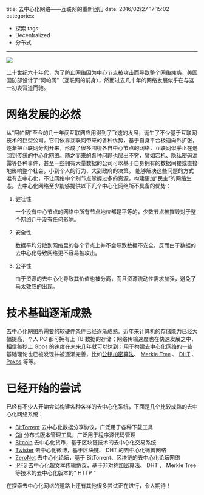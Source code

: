 title: 去中心化网络——互联网的重新回归
date: 2016/02/27 17:15:02
categories:
- 探索
tags:
- Decentralized
- 分布式

---
![](http://7rf2ia.com1.z0.glb.clouddn.com/quzhongxinhuawangluo_networks-20110202.jpg)

二十世纪六十年代，为了防止网络因为中心节点被攻击而导致整个网络瘫痪，美国国防部设计了“阿帕网”（互联网的前身），然而过去几十年的网络发展似乎在与这一初衷背道而驰。
<!-- more -->

# 网络发展的必然
从“阿帕网”至今的几十年间互联网应用得到了飞速的发展，诞生了不少基于互联网技术的巨型公司。它们依靠互联网带来的各种优势，基于自身平台极速向外扩张，逐渐把互联网分割开来，形成了很多围绕各自中心节点的网络，互联网似乎正在退回到传统的中心化网络。随之而来的各种问题也层出不穷，譬如宕机、隐私密码泄露等各种事件，甚至一些拥有大量数据的公司可以基于自身拥有的数据间接或直接地影响整个社会，小到个人的行为、大到政府的决策。
能够解决这些问题的方式唯有去中心化，不让网络中个别节点掌握过多的资源，构建更加“民主”的网络生态。去中心化网络至少能够提供以下几个中心化网络所不具备的优势：
1. 健壮性

    一个没有中心节点的网络中所有节点地位都是平等的，少数节点被摧毁对于整个网络几乎没有任何影响。

2. 安全性

    数据平均分散到网络里的各个节点上并不会导致数据不安全，反而由于数据的去中心化导致网络更不容易被攻击。

3. 公平性

    由于资源的去中心化导致其价值也被分离，而且资源流动性需求加强，避免了马太效应的出现。

# 技术基础逐渐成熟
去中心化网络所需要的软硬件条件已经逐渐成熟。近年来计算机的存储能力已经大幅提高，个人 PC 都可拥有上 TB 数据的存储；网络传输速度也在快速发展之中，相信每秒上 Gbps 的速度在未来几年就可以达到；用于构建去中心化网络的一些基础理论也已被发现并被逐渐完善，比如[公钥加密算法](http://baike.baidu.com/view/444169.htm)、 [Merkle Tree](https://en.wikipedia.org/wiki/Merkle_tree) 、 [DHT](https://en.wikipedia.org/wiki/Distributed_hash_table) 、 [Paxos](https://zh.wikipedia.org/wiki/Paxos算法) 等等。

# 已经开始的尝试
已经有不少人开始尝试构建各种各样的去中心化系统，下面是几个比较成熟的去中心化网络系统：
- [BitTorrent](http://www.bittorrent.org/) 去中心化数据分享协议，广泛用于各种下载工具
- [Git](https://git-scm.com/) 分布式版本管理工具，广泛用于程序源代码管理
- [Bitcoin](https://bitcoin.org/) 去中心化货币，基于区块链技术的去中心化交易系统
- [Twister](http://twister.net.co/) 去中心化微博，基于区块链、 DHT 的去中心化微博网络
- [ZeroNet](https://zeronet.io/) 去中心化论坛，基于 BitTorrent、区块链的去中心化论坛网络
- [IPFS](http://ipfs.io/) 去中心化超文本传输协议，基于非对称加密算法、 DHT 、 Merkle Tree 等技术的去中心化版本的“ HTTP ”

在探索去中心化网络的道路上还有其他很多尝试正在进行，令人期待！